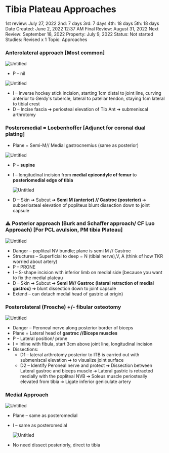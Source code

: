 # Tibia Plateau Approaches

1st review: July 27, 2022
2nd: 7 days
3rd: 7 days
4th: 18 days
5th: 18 days
Date Created: June 2, 2022 12:37 AM
Final Review: August 31, 2022
Next Review: September 18, 2022
Property: July 9, 2022
Status: Not started
Studies: Revised x 1
Topic: Approaches

### Anterolateral approach [Most common]

![Untitled](Tibia%20Plateau%20Approaches%2094a6502188f04819a9949795aa5c74e2/Untitled.png)

- P – nil

![Untitled](Tibia%20Plateau%20Approaches%2094a6502188f04819a9949795aa5c74e2/Untitled%201.png)

- I – Inverse hockey stick incision, starting 1cm distal to joint line, curving anterior to Gerdy's tubercle, lateral to patellar tendon, staying 1cm lateral to tibial crest
- D – Incise fascia ➔ periosteal elevation of Tib Ant ➔ submeniscal arthrotomy

### Posteromedial = **Loebenhoffer** [Adjunct for coronal dual plating]

- Plane = Semi-M// Medial gastrocnemius (same as posterior)

![Untitled](Tibia%20Plateau%20Approaches%2094a6502188f04819a9949795aa5c74e2/Untitled%202.png)

- P – **supine**
- I – longitudinal incision from **medial epicondyle of femur** to **posteriomedial edge of tibia**
    
    ![Untitled](Tibia%20Plateau%20Approaches%2094a6502188f04819a9949795aa5c74e2/Untitled%203.png)
    
- D – Skin ➔ Subcut ➔ **Semi M (anterior) // Gastroc (posterior)** ➔ subperiosteal elevation of popliteus blunt dissection down to joint capsule

### ⚠️ Posterior approach (Burk and Schaffer approach/ CF Luo Approach) [For PCL avulsion, PM tibia Plateau]

![Untitled](Tibia%20Plateau%20Approaches%2094a6502188f04819a9949795aa5c74e2/Untitled%204.png)

- Danger – popliteal NV bundle; plane is semi M // Gastroc
- Structures – Superficial to deep = N (tibial nerve),V, A (think of how TKR worried about artery)
- P – PRONE
- I – S-shape incision with inferior limb on medial side [because you want to fix the medial plateau
- D – Skin ➔ Subcut ➔ **Semi M// Gastroc (lateral retraction of medial gastroc)** ➔ blunt dissection down to joint capsule
- Extend – can detach medial head of gastric at origin)

### Posterolateral (**Frosche**) +/- fibular osteotomy

![Untitled](Tibia%20Plateau%20Approaches%2094a6502188f04819a9949795aa5c74e2/Untitled%205.png)

- Danger – Peroneal nerve along posterior border of biceps
- Plane = Lateral head of **gastroc //Biceps muscles**
- P – Lateral position/ prone
- I = Inline with fibula, start 3cm above joint line, longitudinal incision
- Dissections:
    - D1 – lateral arthrotomy posterior to ITB is carried out with submeniscal elevation ➔ to visualize joint surface
    - D2 – Identify Peroneal nerve and protect ➔ Dissection between Lateral gastroc and biceps muscle ➔ Lateral gastric is retracted medially with the popliteal NVB ➔ Soleus muscle periosteally elevated from tibia ➔ Ligate inferior geniculate artery

### Medial Approach

![Untitled](Tibia%20Plateau%20Approaches%2094a6502188f04819a9949795aa5c74e2/Untitled%206.png)

- Plane – same as posteromedial
- I – same as posteromedial
    
    ![Untitled](Tibia%20Plateau%20Approaches%2094a6502188f04819a9949795aa5c74e2/Untitled%203.png)
    
- No need dissect posteriorly, direct to tibia